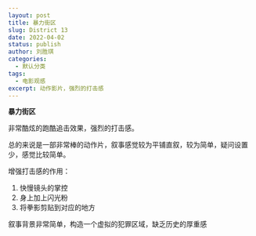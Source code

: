 ```yaml
---
layout: post
title: 暴力街区
slug: District 13
date: 2022-04-02
status: publish
author: 刘胜琪
categories: 
  - 默认分类
tags: 
  - 电影观感
excerpt: 动作影片，强烈的打击感
---
```


**暴力街区**

非常酷炫的跑酷追击效果，强烈的打击感。

总的来说是一部非常棒的动作片，叙事感觉较为平铺直叙，较为简单，疑问设置少，感觉比较简单。

增强打击感的作用：

1. 快慢镜头的掌控
2. 身上加上闪光粉
3. 将拳影剪贴到对应的地方



叙事背景非常简单，构造一个虚拟的犯罪区域，缺乏历史的厚重感